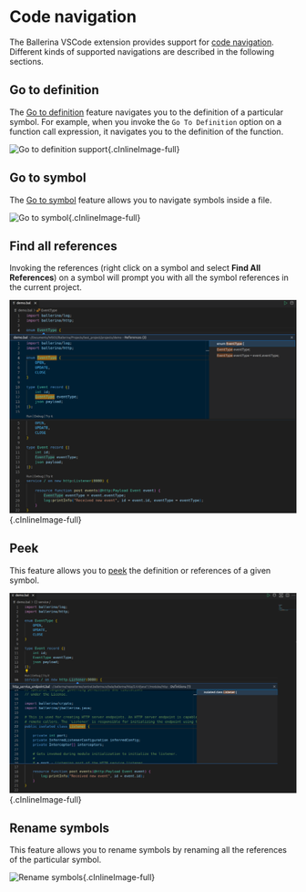 # Code navigation

The Ballerina VSCode extension provides support for [code navigation](https://code.visualstudio.com/docs/editor/editingevolved). Different kinds of supported navigations are described in the following sections.

## Go to definition

The [Go to definition](https://code.visualstudio.com/docs/editor/editingevolved#_go-to-definition) feature navigates you to the definition of a particular symbol. For example, when you invoke the `Go To Definition` option on a function call expression, it navigates you to the definition of the function.

![Go to definition support](/learn/images/vs-code-extension/edit-the-code/code-navigation/go-to-definition.gif){.cInlineImage-full}

## Go to symbol

The [Go to symbol](https://code.visualstudio.com/docs/editor/editingevolved#_go-to-symbol) feature allows you to navigate symbols inside a file.

![Go to symbol](/learn/images/vs-code-extension/edit-the-code/code-navigation/go-to-symbol.gif){.cInlineImage-full}

## Find all references

Invoking the references (right click on a symbol and select **Find All References**) on a symbol will prompt you with all the symbol references in the current project.

![Find all references](/learn/images/vs-code-extension/edit-the-code/code-navigation/find-all-references.png){.cInlineImage-full}

## Peek

This feature allows you to [peek](https://code.visualstudio.com/docs/editor/editingevolved#_peek) the definition or references of a given symbol.

![Peek definition](/learn/images/vs-code-extension/edit-the-code/code-navigation/peek-definition.png){.cInlineImage-full}

## Rename symbols

This feature allows you to rename symbols by renaming all the references of the particular symbol.

![Rename symbols](/learn/images/vs-code-extension/edit-the-code/code-navigation/rename-symbols.gif){.cInlineImage-full}
